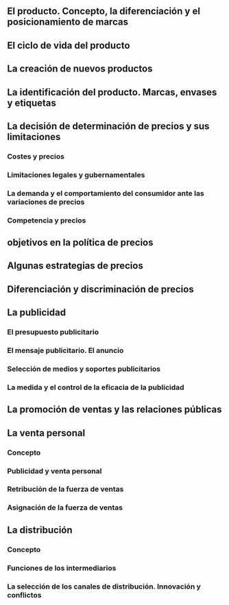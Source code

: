 ## El producto. Concepto, la diferenciación y el posicionamiento de marcas
## El ciclo de vida del producto
## La creación de nuevos productos
## La identificación del producto. Marcas, envases y etiquetas
## La decisión de determinación de precios y sus limitaciones
### Costes y precios
### Limitaciones legales y gubernamentales
### La demanda y el comportamiento del consumidor ante las variaciones de precios
### Competencia y precios
## objetivos en la política de precios
## Algunas estrategias de precios
## Diferenciación y discriminación de precios
## La publicidad
### El presupuesto publicitario
### El mensaje publicitario. El anuncio
### Selección de medios y soportes publicitarios
### La medida y el control de la eficacia de la publicidad
## La promoción de ventas y las relaciones públicas
## La venta personal
### Concepto
### Publicidad y venta personal
### Retribución de la fuerza de ventas
### Asignación de la fuerza de ventas
## La distribución
### Concepto
### Funciones de los intermediarios
### La selección de los canales de distribución. Innovación y conflictos